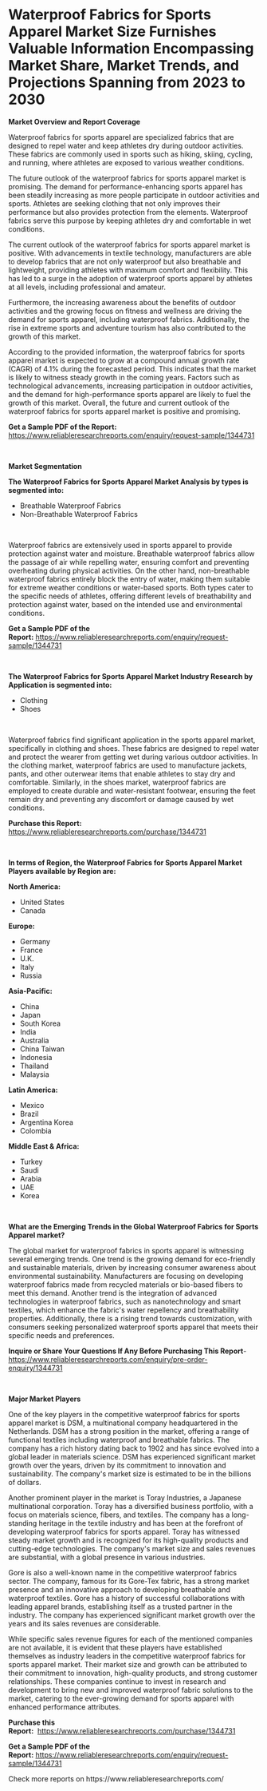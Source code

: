 <p><h1>Waterproof Fabrics for Sports Apparel Market Size Furnishes Valuable Information Encompassing Market Share, Market Trends, and Projections Spanning from 2023 to 2030</h1></p><p><strong>Market Overview and Report Coverage</strong></p>
<p><p>Waterproof fabrics for sports apparel are specialized fabrics that are designed to repel water and keep athletes dry during outdoor activities. These fabrics are commonly used in sports such as hiking, skiing, cycling, and running, where athletes are exposed to various weather conditions.</p><p>The future outlook of the waterproof fabrics for sports apparel market is promising. The demand for performance-enhancing sports apparel has been steadily increasing as more people participate in outdoor activities and sports. Athletes are seeking clothing that not only improves their performance but also provides protection from the elements. Waterproof fabrics serve this purpose by keeping athletes dry and comfortable in wet conditions.</p><p>The current outlook of the waterproof fabrics for sports apparel market is positive. With advancements in textile technology, manufacturers are able to develop fabrics that are not only waterproof but also breathable and lightweight, providing athletes with maximum comfort and flexibility. This has led to a surge in the adoption of waterproof sports apparel by athletes at all levels, including professional and amateur.</p><p>Furthermore, the increasing awareness about the benefits of outdoor activities and the growing focus on fitness and wellness are driving the demand for sports apparel, including waterproof fabrics. Additionally, the rise in extreme sports and adventure tourism has also contributed to the growth of this market.</p><p>According to the provided information, the waterproof fabrics for sports apparel market is expected to grow at a compound annual growth rate (CAGR) of 4.1% during the forecasted period. This indicates that the market is likely to witness steady growth in the coming years. Factors such as technological advancements, increasing participation in outdoor activities, and the demand for high-performance sports apparel are likely to fuel the growth of this market. Overall, the future and current outlook of the waterproof fabrics for sports apparel market is positive and promising.</p></p>
<p><strong>Get a Sample PDF of the Report:</strong> <a href="https://www.reliableresearchreports.com/enquiry/request-sample/1344731">https://www.reliableresearchreports.com/enquiry/request-sample/1344731</a></p>
<p>&nbsp;</p>
<p><strong>Market Segmentation</strong></p>
<p><strong>The Waterproof Fabrics for Sports Apparel Market Analysis by types is segmented into:</strong></p>
<p><ul><li>Breathable Waterproof Fabrics</li><li>Non-Breathable Waterproof Fabrics</li></ul></p>
<p>&nbsp;</p>
<p><p>Waterproof fabrics are extensively used in sports apparel to provide protection against water and moisture. Breathable waterproof fabrics allow the passage of air while repelling water, ensuring comfort and preventing overheating during physical activities. On the other hand, non-breathable waterproof fabrics entirely block the entry of water, making them suitable for extreme weather conditions or water-based sports. Both types cater to the specific needs of athletes, offering different levels of breathability and protection against water, based on the intended use and environmental conditions.</p></p>
<p><strong>Get a Sample PDF of the Report:</strong>&nbsp;<a href="https://www.reliableresearchreports.com/enquiry/request-sample/1344731">https://www.reliableresearchreports.com/enquiry/request-sample/1344731</a></p>
<p>&nbsp;</p>
<p><strong>The Waterproof Fabrics for Sports Apparel Market Industry Research by Application is segmented into:</strong></p>
<p><ul><li>Clothing</li><li>Shoes</li></ul></p>
<p>&nbsp;</p>
<p><p>Waterproof fabrics find significant application in the sports apparel market, specifically in clothing and shoes. These fabrics are designed to repel water and protect the wearer from getting wet during various outdoor activities. In the clothing market, waterproof fabrics are used to manufacture jackets, pants, and other outerwear items that enable athletes to stay dry and comfortable. Similarly, in the shoes market, waterproof fabrics are employed to create durable and water-resistant footwear, ensuring the feet remain dry and preventing any discomfort or damage caused by wet conditions.</p></p>
<p><strong>Purchase this Report:</strong>&nbsp; <a href="https://www.reliableresearchreports.com/purchase/1344731">https://www.reliableresearchreports.com/purchase/1344731</a></p>
<p>&nbsp;</p>
<p><strong>In terms of Region, the Waterproof Fabrics for Sports Apparel Market Players available by Region are:</strong></p>
<p>
    <p> <strong> North America: </strong>
        <ul>
            <li>United States</li>
            <li>Canada</li>
        </ul>
        </p> 
    <p> <strong> Europe: </strong>
        <ul>
            <li>Germany</li>
            <li>France</li>
            <li>U.K.</li>
            <li>Italy</li>
            <li>Russia</li>
        </ul>
        </p> 
    <p> <strong> Asia-Pacific: </strong>
        <ul>
            <li>China</li>
            <li>Japan</li>
            <li>South Korea</li>
            <li>India</li>
            <li>Australia</li>
            <li>China Taiwan</li>
            <li>Indonesia</li>
            <li>Thailand</li>
            <li>Malaysia</li>
        </ul>
        </p> 
    <p> <strong> Latin America: </strong>
        <ul>
            <li>Mexico</li>
            <li>Brazil</li>
            <li>Argentina Korea</li>
            <li>Colombia</li>
        </ul>
        </p> 
    <p> <strong> Middle East & Africa: </strong>
        <ul>
            <li>Turkey</li>
            <li>Saudi</li>
            <li>Arabia</li>
            <li>UAE</li>
            <li>Korea</li>
        </ul>
    </p>
    </p>
<p>&nbsp;</p>
<p><strong>What are the Emerging Trends in the Global Waterproof Fabrics for Sports Apparel market?</strong></p>
<p><p>The global market for waterproof fabrics in sports apparel is witnessing several emerging trends. One trend is the growing demand for eco-friendly and sustainable materials, driven by increasing consumer awareness about environmental sustainability. Manufacturers are focusing on developing waterproof fabrics made from recycled materials or bio-based fibers to meet this demand. Another trend is the integration of advanced technologies in waterproof fabrics, such as nanotechnology and smart textiles, which enhance the fabric's water repellency and breathability properties. Additionally, there is a rising trend towards customization, with consumers seeking personalized waterproof sports apparel that meets their specific needs and preferences.</p></p>
<p><strong>Inquire or Share Your Questions If Any Before Purchasing This Report</strong>- <a href="https://www.reliableresearchreports.com/enquiry/pre-order-enquiry/1344731">https://www.reliableresearchreports.com/enquiry/pre-order-enquiry/1344731</a></p>
<p>&nbsp;</p>
<p><strong>Major Market Players</strong></p>
<p><p>One of the key players in the competitive waterproof fabrics for sports apparel market is DSM, a multinational company headquartered in the Netherlands. DSM has a strong position in the market, offering a range of functional textiles including waterproof and breathable fabrics. The company has a rich history dating back to 1902 and has since evolved into a global leader in materials science. DSM has experienced significant market growth over the years, driven by its commitment to innovation and sustainability. The company's market size is estimated to be in the billions of dollars.</p><p>Another prominent player in the market is Toray Industries, a Japanese multinational corporation. Toray has a diversified business portfolio, with a focus on materials science, fibers, and textiles. The company has a long-standing heritage in the textile industry and has been at the forefront of developing waterproof fabrics for sports apparel. Toray has witnessed steady market growth and is recognized for its high-quality products and cutting-edge technologies. The company's market size and sales revenues are substantial, with a global presence in various industries.</p><p>Gore is also a well-known name in the competitive waterproof fabrics sector. The company, famous for its Gore-Tex fabric, has a strong market presence and an innovative approach to developing breathable and waterproof textiles. Gore has a history of successful collaborations with leading apparel brands, establishing itself as a trusted partner in the industry. The company has experienced significant market growth over the years and its sales revenues are considerable.</p><p>While specific sales revenue figures for each of the mentioned companies are not available, it is evident that these players have established themselves as industry leaders in the competitive waterproof fabrics for sports apparel market. Their market size and growth can be attributed to their commitment to innovation, high-quality products, and strong customer relationships. These companies continue to invest in research and development to bring new and improved waterproof fabric solutions to the market, catering to the ever-growing demand for sports apparel with enhanced performance attributes.</p></p>
<p><strong>Purchase this Report:</strong>&nbsp;&nbsp;<a href="https://www.reliableresearchreports.com/purchase/1344731">https://www.reliableresearchreports.com/purchase/1344731</a></p>
<p></p>
<p><strong>Get a Sample PDF of the Report:</strong>&nbsp;<a href="https://www.reliableresearchreports.com/enquiry/request-sample/1344731">https://www.reliableresearchreports.com/enquiry/request-sample/1344731</a></p>
<p>Check more reports on https://www.reliableresearchreports.com/</p>